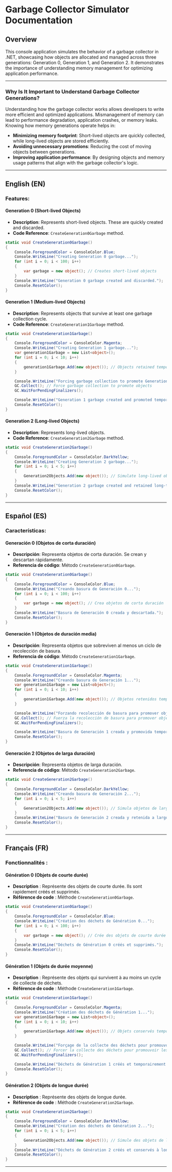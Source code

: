 
# Garbage Collector Simulator Documentation

## Overview

This console application simulates the behavior of a garbage collector in .NET, showcasing how objects are allocated and managed across three generations: Generation 0, Generation 1, and Generation 2. It demonstrates the importance of understanding memory management for optimizing application performance.

---

### Why Is It Important to Understand Garbage Collector Generations?

Understanding how the garbage collector works allows developers to write more efficient and optimized applications. Mismanagement of memory can lead to performance degradation, application crashes, or memory leaks. Knowing how memory generations operate helps in:

- **Minimizing memory footprint**: Short-lived objects are quickly collected, while long-lived objects are stored efficiently.
- **Avoiding unnecessary promotions**: Reducing the cost of moving objects between generations.
- **Improving application performance**: By designing objects and memory usage patterns that align with the garbage collector's logic.

---

## English (EN)

### Features:

#### Generation 0 (Short-lived Objects)
- **Description**: Represents short-lived objects. These are quickly created and discarded.
- **Code Reference**: `CreateGeneration0Garbage` method.

```csharp
static void CreateGeneration0Garbage()
{
    Console.ForegroundColor = ConsoleColor.Blue;
    Console.WriteLine("Creating Generation 0 garbage...");
    for (int i = 0; i < 100; i++)
    {
        var garbage = new object(); // Creates short-lived objects
    }
    Console.WriteLine("Generation 0 garbage created and discarded.");
    Console.ResetColor();
}
```

#### Generation 1 (Medium-lived Objects)
- **Description**: Represents objects that survive at least one garbage collection cycle.
- **Code Reference**: `CreateGeneration1Garbage` method.

```csharp
static void CreateGeneration1Garbage()
{
    Console.ForegroundColor = ConsoleColor.Magenta;
    Console.WriteLine("Creating Generation 1 garbage...");
    var generation1Garbage = new List<object>();
    for (int i = 0; i < 10; i++)
    {
        generation1Garbage.Add(new object()); // Objects retained temporarily in memory
    }

    Console.WriteLine("Forcing garbage collection to promote Generation 1 objects...");
    GC.Collect(); // Force garbage collection to promote objects
    GC.WaitForPendingFinalizers();

    Console.WriteLine("Generation 1 garbage created and promoted temporarily.");
    Console.ResetColor();
}
```

#### Generation 2 (Long-lived Objects)
- **Description**: Represents long-lived objects.
- **Code Reference**: `CreateGeneration2Garbage` method.

```csharp
static void CreateGeneration2Garbage()
{
    Console.ForegroundColor = ConsoleColor.DarkYellow;
    Console.WriteLine("Creating Generation 2 garbage...");
    for (int i = 0; i < 5; i++)
    {
        Generation2Objects.Add(new object()); // Simulate long-lived objects by retaining them in a static list
    }
    Console.WriteLine("Generation 2 garbage created and retained long-term.");
    Console.ResetColor();
}
```

---

## Español (ES)

### Características:

#### Generación 0 (Objetos de corta duración)
- **Descripción**: Representa objetos de corta duración. Se crean y descartan rápidamente.
- **Referencia de código**: Método `CreateGeneration0Garbage`.

```csharp
static void CreateGeneration0Garbage()
{
    Console.ForegroundColor = ConsoleColor.Blue;
    Console.WriteLine("Creando basura de Generación 0...");
    for (int i = 0; i < 100; i++)
    {
        var garbage = new object(); // Crea objetos de corta duración
    }
    Console.WriteLine("Basura de Generación 0 creada y descartada.");
    Console.ResetColor();
}
```

#### Generación 1 (Objetos de duración media)
- **Descripción**: Representa objetos que sobreviven al menos un ciclo de recolección de basura.
- **Referencia de código**: Método `CreateGeneration1Garbage`.

```csharp
static void CreateGeneration1Garbage()
{
    Console.ForegroundColor = ConsoleColor.Magenta;
    Console.WriteLine("Creando basura de Generación 1...");
    var generation1Garbage = new List<object>();
    for (int i = 0; i < 10; i++)
    {
        generation1Garbage.Add(new object()); // Objetos retenidos temporalmente en memoria
    }

    Console.WriteLine("Forzando recolección de basura para promover objetos de Generación 1...");
    GC.Collect(); // Fuerza la recolección de basura para promover objetos
    GC.WaitForPendingFinalizers();

    Console.WriteLine("Basura de Generación 1 creada y promovida temporalmente.");
    Console.ResetColor();
}
```

#### Generación 2 (Objetos de larga duración)
- **Descripción**: Representa objetos de larga duración.
- **Referencia de código**: Método `CreateGeneration2Garbage`.

```csharp
static void CreateGeneration2Garbage()
{
    Console.ForegroundColor = ConsoleColor.DarkYellow;
    Console.WriteLine("Creando basura de Generación 2...");
    for (int i = 0; i < 5; i++)
    {
        Generation2Objects.Add(new object()); // Simula objetos de larga duración retenidos en una lista estática
    }
    Console.WriteLine("Basura de Generación 2 creada y retenida a largo plazo.");
    Console.ResetColor();
}
```

---

## Français (FR)

### Fonctionnalités :

#### Génération 0 (Objets de courte durée)
- **Description** : Représente des objets de courte durée. Ils sont rapidement créés et supprimés.
- **Référence de code** : Méthode `CreateGeneration0Garbage`.

```csharp
static void CreateGeneration0Garbage()
{
    Console.ForegroundColor = ConsoleColor.Blue;
    Console.WriteLine("Création des déchets de Génération 0...");
    for (int i = 0; i < 100; i++)
    {
        var garbage = new object(); // Crée des objets de courte durée
    }
    Console.WriteLine("Déchets de Génération 0 créés et supprimés.");
    Console.ResetColor();
}
```

#### Génération 1 (Objets de durée moyenne)
- **Description** : Représente des objets qui survivent à au moins un cycle de collecte de déchets.
- **Référence de code** : Méthode `CreateGeneration1Garbage`.

```csharp
static void CreateGeneration1Garbage()
{
    Console.ForegroundColor = ConsoleColor.Magenta;
    Console.WriteLine("Création des déchets de Génération 1...");
    var generation1Garbage = new List<object>();
    for (int i = 0; i < 10; i++)
    {
        generation1Garbage.Add(new object()); // Objets conservés temporairement en mémoire
    }

    Console.WriteLine("Forçage de la collecte des déchets pour promouvoir les objets de Génération 1...");
    GC.Collect(); // Forcer la collecte des déchets pour promouvoir les objets
    GC.WaitForPendingFinalizers();

    Console.WriteLine("Déchets de Génération 1 créés et temporairement promus.");
    Console.ResetColor();
}
```

#### Génération 2 (Objets de longue durée)
- **Description** : Représente des objets de longue durée.
- **Référence de code** : Méthode `CreateGeneration2Garbage`.

```csharp
static void CreateGeneration2Garbage()
{
    Console.ForegroundColor = ConsoleColor.DarkYellow;
    Console.WriteLine("Création des déchets de Génération 2...");
    for (int i = 0; i < 5; i++)
    {
        Generation2Objects.Add(new object()); // Simule des objets de longue durée retenus dans une liste statique
    }
    Console.WriteLine("Déchets de Génération 2 créés et conservés à long terme.");
    Console.ResetColor();
}
```

---
